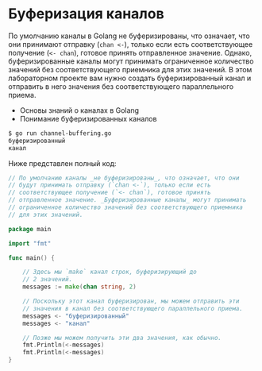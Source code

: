# Буферизация каналов

По умолчанию каналы в Golang не буферизированы, что означает, что они принимают отправку (`chan <-`), только если есть соответствующее получение (`<- chan`), готовое принять отправленное значение. Однако, буферизированные каналы могут принимать ограниченное количество значений без соответствующего приемника для этих значений. В этом лабораторном проекте вам нужно создать буферизированный канал и отправить в него значения без соответствующего параллельного приема.

- Основы знаний о каналах в Golang
- Понимание буферизированных каналов

```sh
$ go run channel-buffering.go
буферизированный
канал
```

Ниже представлен полный код:

```go
// По умолчанию каналы _не буферизированы_, что означает, что они
// будут принимать отправку (`chan <-`), только если есть
// соответствующее получение (`<- chan`), готовое принять
// отправленное значение. _Буферизированные каналы_ могут принимать
// ограниченное количество значений без соответствующего приемника
// для этих значений.

package main

import "fmt"

func main() {

	// Здесь мы `make` канал строк, буферизирующий до
	// 2 значений.
	messages := make(chan string, 2)

	// Поскольку этот канал буферизирован, мы можем отправить эти
	// значения в канал без соответствующего параллельного приема.
	messages <- "буферизированный"
	messages <- "канал"

	// Позже мы можем получить эти два значения, как обычно.
	fmt.Println(<-messages)
	fmt.Println(<-messages)
}

```
